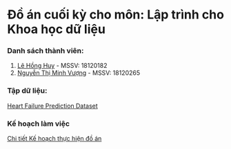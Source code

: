# Đồ án cuối kỳ cho môn: Lập trình cho Khoa học dữ liệu

### Danh sách thành viên:
1. [Lê Hồng Huy](https://github.com/lehonghuy2000) - MSSV: 18120182
2. [Nguyễn Thị Minh Vượng](https://github.com/MinhVuong2000) - MSSV: 18120265

### Tập dữ liệu:
[Heart Failure Prediction Dataset](https://www.kaggle.com/fedesoriano/heart-failure-prediction)

### Kế hoạch làm việc
[Chi tiết Kế hoạch thực hiện đồ án](https://docs.google.com/spreadsheets/d/1Y0FE-53i5wiPRY38y6pzqKQ7VjBY9n392UZOaiDMxoQ/edit?usp=sharing)

